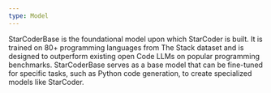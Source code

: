 ```yaml
---
type: Model
---
```


StarCoderBase is the foundational model upon which StarCoder is built. It is trained on 80+ programming languages from The Stack dataset and is designed to outperform existing open Code LLMs on popular programming benchmarks. StarCoderBase serves as a base model that can be fine-tuned for specific tasks, such as Python code generation, to create specialized models like StarCoder.